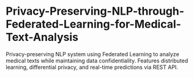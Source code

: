 # Privacy-Preserving-NLP-through-Federated-Learning-for-Medical-Text-Analysis
Privacy-preserving NLP system using Federated Learning to analyze medical texts while maintaining data confidentiality. Features distributed learning, differential privacy, and real-time predictions via REST API.
